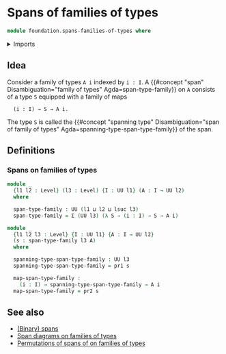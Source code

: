 # Spans of families of types

```agda
module foundation.spans-families-of-types where
```

<details><summary>Imports</summary>

```agda
open import foundation.dependent-pair-types
open import foundation.universe-levels
```

</details>

## Idea

Consider a family of types `A i` indexed by `i : I`. A
{{#concept "span" Disambiguation="family of types" Agda=span-type-family}} on
`A` consists of a type `S` equipped with a family of maps

```text
  (i : I) → S → A i.
```

The type `S` is called the
{{#concept "spanning type" Disambiguation="span of family of types" Agda=spanning-type-span-type-family}}
of the span.

## Definitions

### Spans on families of types

```agda
module _
  {l1 l2 : Level} (l3 : Level) {I : UU l1} (A : I → UU l2)
  where

  span-type-family : UU (l1 ⊔ l2 ⊔ lsuc l3)
  span-type-family = Σ (UU l3) (λ S → (i : I) → S → A i)

module _
  {l1 l2 l3 : Level} {I : UU l1} {A : I → UU l2}
  (s : span-type-family l3 A)
  where

  spanning-type-span-type-family : UU l3
  spanning-type-span-type-family = pr1 s

  map-span-type-family :
    (i : I) → spanning-type-span-type-family → A i
  map-span-type-family = pr2 s
```

## See also

- [(Binary) spans](foundation.spans.md)
- [Span diagrams on families of types](foundation.span-diagrams-families-of-types.md)
- [Permutations of spans of on families of types](foundation.permutations-spans-families-of-types.md)
